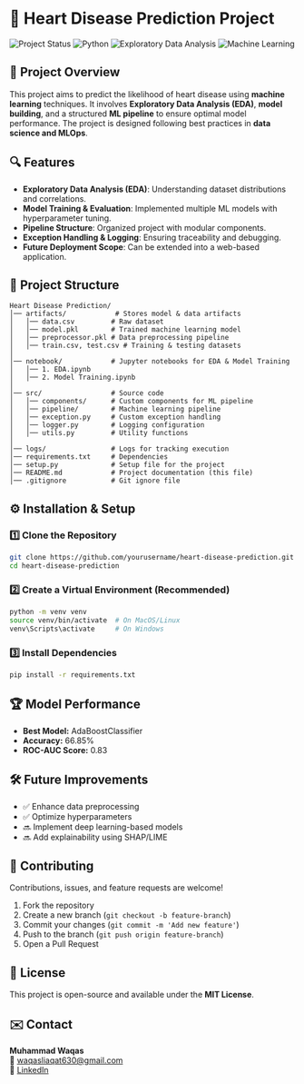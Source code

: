 # 🏥 Heart Disease Prediction Project

![Project Status](https://img.shields.io/badge/Status-In%20Development-yellow)
![Python](https://img.shields.io/badge/Python-3.8%2B-blue)
![Exploratory Data Analysis](https://img.shields.io/badge/Exploratory%20Data%20Analysis-Insightful-blue)
![Machine Learning](https://img.shields.io/badge/Machine%20Learning-Supervised-green)

## 📌 Project Overview
This project aims to predict the likelihood of heart disease using **machine learning** techniques. It involves **Exploratory Data Analysis (EDA)**, **model building**, and a structured **ML pipeline** to ensure optimal model performance. The project is designed following best practices in **data science and MLOps**.

## 🔍 Features
- **Exploratory Data Analysis (EDA)**: Understanding dataset distributions and correlations.
- **Model Training & Evaluation**: Implemented multiple ML models with hyperparameter tuning.
- **Pipeline Structure**: Organized project with modular components.
- **Exception Handling & Logging**: Ensuring traceability and debugging.
- **Future Deployment Scope**: Can be extended into a web-based application.

## 📁 Project Structure
```
Heart Disease Prediction/
│── artifacts/            # Stores model & data artifacts
│   │── data.csv         # Raw dataset
│   │── model.pkl        # Trained machine learning model
│   │── preprocessor.pkl # Data preprocessing pipeline
│   │── train.csv, test.csv # Training & testing datasets
│
│── notebook/            # Jupyter notebooks for EDA & Model Training
│   │── 1. EDA.ipynb
│   │── 2. Model Training.ipynb
│
│── src/                 # Source code
│   │── components/      # Custom components for ML pipeline
│   │── pipeline/        # Machine learning pipeline
│   │── exception.py     # Custom exception handling
│   │── logger.py        # Logging configuration
│   │── utils.py         # Utility functions
│
│── logs/                # Logs for tracking execution
│── requirements.txt     # Dependencies
│── setup.py             # Setup file for the project
│── README.md            # Project documentation (this file)
│── .gitignore           # Git ignore file
```

## ⚙️ Installation & Setup
### **1️⃣ Clone the Repository**
```sh
git clone https://github.com/yourusername/heart-disease-prediction.git
cd heart-disease-prediction
```
### **2️⃣ Create a Virtual Environment** (Recommended)
```sh
python -m venv venv
source venv/bin/activate  # On MacOS/Linux
venv\Scripts\activate     # On Windows
```
### **3️⃣ Install Dependencies**
```sh
pip install -r requirements.txt
```

## 🏆 Model Performance
- **Best Model:** AdaBoostClassifier
- **Accuracy:** 66.85%
- **ROC-AUC Score:** 0.83

## 🛠 Future Improvements
- ✅ Enhance data preprocessing
- ✅ Optimize hyperparameters
- 🔜 Implement deep learning-based models
- 🔜 Add explainability using SHAP/LIME

## 🤝 Contributing
Contributions, issues, and feature requests are welcome!
1. Fork the repository
2. Create a new branch (`git checkout -b feature-branch`)
3. Commit your changes (`git commit -m 'Add new feature'`)
4. Push to the branch (`git push origin feature-branch`)
5. Open a Pull Request

## 📜 License
This project is open-source and available under the **MIT License**.

## ✉️ Contact
**Muhammad Waqas**  
📧 waqasliaqat630@gmail.com  
🔗 [LinkedIn](https://www.linkedin.com/in/muhammad-waqas)

